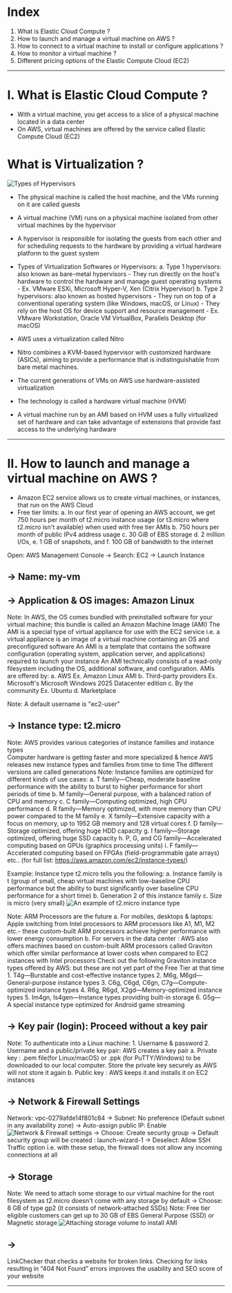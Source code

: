 # Index
1. What is Elastic Cloud Compute ?
2. How to launch and manage a virtual machine on AWS ?
3. How to connect to a virtual machine to install or configure applications ?
4. How to monitor a virtual machine ?
5. Different pricing options of the Elastic Compute Cloud (EC2) 
------------------------------------------------------------------------------------------------------------------------------------------------------------------------------------------------------------------------------------------------------------------------------------------------------
# I. What is Elastic Cloud Compute ?
 - With a virtual machine, you get access to a slice of a physical machine located in a data center
 - On AWS, virtual machines are offered by the service called Elastic Compute Cloud (EC2)

# What is Virtualization ?
![Types of Hypervisors](../assets/types-of-virtualization.png)
 
 - The physical machine is called the host machine, and the VMs running on it are called guests
 - A virtual machine (VM) runs on a physical machine isolated from other virtual machines by the hypervisor
 - A hypervisor is responsible for isolating the guests from each other and for scheduling requests to the hardware by providing a virtual hardware platform to the guest system
 - Types of Virtualization Softwares or Hypervisors:
    a. Type 1 hypervisors: also known as bare-metal hypervisors
        - They run directly on the host's hardware to control the hardware and manage guest operating systems
        - Ex. VMware ESXi, Microsoft Hyper-V, Xen (Citrix Hypervisor)
    b. Type 2 hypervisors: also known as hosted hypervisors
        - They run on top of a conventional operating system (like Windows, macOS, or Linux)
        - They rely on the host OS for device support and resource management
        - Ex. VMware Workstation, Oracle VM VirtualBox, Parallels Desktop (for macOS)

  - AWS uses a virtualization called Nitro
  - Nitro combines a KVM-based hypervisor with customized hardware (ASICs), aiming to provide a performance that is indistinguishable from bare metal machines.
  - The current generations of VMs on AWS use hardware-assisted virtualization
  - The technology is called a hardware virtual machine (HVM)
  - A virtual machine run by an AMI based on HVM uses a fully virtualized set of hardware and can take advantage of extensions that provide fast access to the underlying hardware
    
------------------------------------------------------------------------------------------------------------------------------------------------------------------------------------------------------------------------------------------------------------------------------------------------------
# II. How to launch and manage a virtual machine on AWS ?
 - Amazon EC2 service allows us to create virtual machines, or instances, that run on the AWS Cloud
 - Free tier limits:
    a. In our first year of opening an AWS account, we get 750 hours per month of t2.micro instance usage (or t3.micro where t2.micro isn't available) when used with free tier AMIs
    b. 750 hours per month of public IPv4 address usage
    c. 30 GiB of EBS storage
    d. 2 million I/Os,
    e. 1 GB of snapshots, and
    f. 100 GB of bandwidth to the internet


Open: AWS Management Console -> Search: EC2 -> Launch Instance 
## -> Name: my-vm

## -> Application & OS images: Amazon Linux
Note: In AWS, the OS comes bundled with preinstalled software for your virtual machine; this bundle is called an Amazon Machine Image (AMI) 
      The AMI is a special type of virtual appliance for use with the EC2 service  i.e. a virtual appliance is an image of a virtual machine containing an OS and preconfigured software
      An AMI is a template that contains the software configuration (operating system, application server, and applications) required to launch your instance
      An AMI technically consists of a read-only filesystem including the OS, additional software, and configuration. 
      AMIs are offered by:
       a. AWS                    Ex. Amazon Linux AMI
       b. Third-party providers  Ex. Microsoft's Microsoft Windows 2025 Datacenter edition 
       c. By the community       Ex. Ubuntu 
       d. Marketplace 

Note: A default username is "ec2-user"

## -> Instance type: t2.micro
Note: AWS provides various categories of instance families and instance types    
      Computer hardware is getting faster and more specialized & hence AWS releases new instance types and families from time to time
      The different versions are called generations
Note: Instance families are optimized for different kinds of use cases:
       a. T family—Cheap, moderate baseline performance with the ability to burst to higher performance for short periods of time
       b. M family—General purpose, with a balanced ration of CPU and memory
       c. C family—Computing optimized, high CPU performance
       d. R family—Memory optimized, with more memory than CPU power compared to the M family
       e. X family—Extensive capacity with a focus on memory, up to 1952 GB memory and 128 virtual cores
       f. D family—Storage optimized, offering huge HDD capacity
       g. I family—Storage optimized, offering huge SSD capacity
       h. P, G, and CG family—Accelerated computing based on GPUs (graphics processing units)
       i. F family—Accelerated computing based on FPGAs (field-programmable gate arrays)
       etc..
       (for full list: https://aws.amazon.com/ec2/instance-types/)

Example: Instance type t2.micro tells you the following:
           a. Instance family is t (group of small, cheap virtual machines with low-baseline CPU performance but the ability to burst significantly over baseline CPU performance for a short time)
           b. Generation 2 of this instance family
           c. Size is micro (very small)
![An example of t2.micro instance type](../assets/instance-family-and-type.png)

Note: ARM Processors are the future
       a. For mobiles, desktops & laptops: Apple switching from Intel processors to ARM processors like A1, M1, M2 etc.- these custom-built ARM processors achieve higher performance with lower energy consumption
       b. For servers in the data center : AWS also offers machines based on custom-built ARM processors called Graviton which offer similar performance at lower costs when compared to EC2 instances with Intel processors 
                                           Check out the following Graviton instance types offered by AWS: but these are not yet part of the Free Tier at that time
                                             1. T4g—Burstable and cost-effective instance types
                                             2. M6g, M6gd—General-purpose instance types
                                             3. C6g, C6gd, C6gn, C7g—Compute-optimized instance types
                                             4. R6g, R6gd, X2gd—Memory-optimized instance types
                                             5. Im4gn, Is4gen—Instance types providing built-in storage
                                             6. G5g—A special instance type optimized for Android game streaming


## ->  Key pair (login): Proceed without a key pair
Note: To authenticate into a Linux machine:
       1. Username & password
       2. Username and a public/private key pair: AWS creates a key pair
           a. Private key : .pem file(for Linux/macOS) or .ppk (for PuTTY/Windows) to be downloaded to our local computer. Store the private key securely as AWS will not store it again
           b. Public key  : AWS keeps it and installs it on EC2 instances

## -> Network & Firewall Settings
Network: vpc-0279afde14f801c84 -> Subnet: No preference (Default subnet in any availability zone) -> Auto-assign public IP: Enable
![Network & Firewall settings](../assets/network-firewall-settings.png)
-> Choose: Create security group 
-> Default security group will be created : launch-wizard-1
-> Deselect: Allow SSH Traffic option
   i.e. with these setup, the firewall does not allow any incoming connections at all

## -> Storage
Note: We need to attach some storage to our virtual machine for the root filesystem as t2.micro doesn't come with any storage by default
-> Choose: 8 GB of type gp2 (it consists of network-attached SSDs)
Note: Free tier eligible customers can get up to 30 GB of EBS General Purpose (SSD) or Magnetic storage
![Attaching storage volume to install AMI](../assets/storage-to-vm-attach.png)

## -> 








LinkChecker that checks a website for broken links. Checking for links resulting in “404 Not Found” errors improves the usability and SEO score of your website










































------------------------------------------------------------------------------------------------------------------------------------------------------------------------------------------------------------------------------------------------------------------------------------------------------

